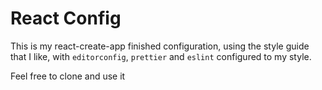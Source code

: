 # React Config

This is my react-create-app finished configuration, using the style guide that I like,
with `editorconfig`, `prettier` and `eslint` configured to my style.  

Feel free to clone and use it
